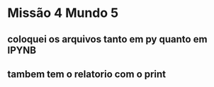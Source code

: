 # Missão 4 Mundo 5

## coloquei os arquivos tanto em py quanto em IPYNB

## tambem tem o relatorio com o print 
